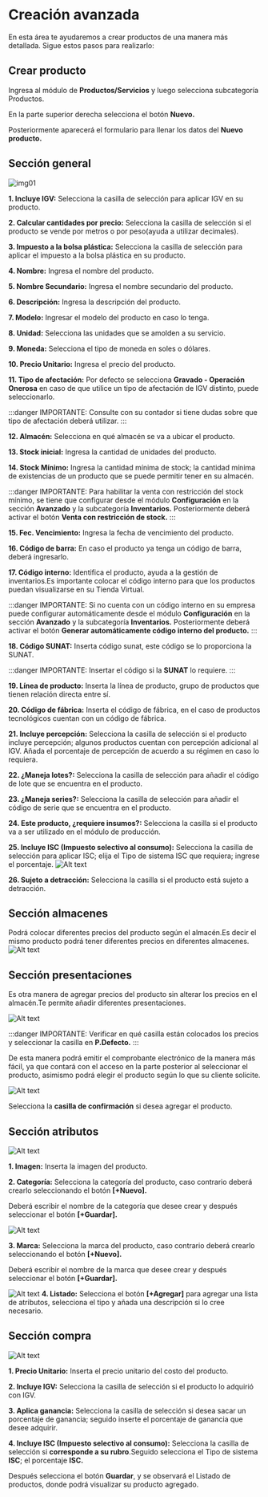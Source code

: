 # Creación avanzada
En esta área te ayudaremos a crear productos de una manera más detallada. Sigue estos pasos para realizarlo:

## Crear producto
Ingresa al módulo de **Productos/Servicios** y luego selecciona subcategoría Productos.

En la parte superior derecha selecciona el botón **Nuevo.**

Posteriormente aparecerá el formulario para llenar los datos del **Nuevo producto.**

## Sección general

![img01](img/Creacion-avanzada_01.jpg)

**1.  Incluye IGV:** Selecciona la casilla de selección para aplicar IGV en su producto.

**2.  Calcular cantidades por precio:** Selecciona la casilla de selección si el producto se vende por metros o por peso(ayuda a utilizar decimales).

**3.  Impuesto a la bolsa plástica:** Selecciona la casilla de selección para aplicar el impuesto a la bolsa plástica en su producto.

**4.  Nombre:** Ingresa el nombre del producto.

**5.  Nombre Secundario:** Ingresa el nombre secundario del producto.

**6.  Descripción:** Ingresa la descripción del producto.

**7.  Modelo:** Ingresar el modelo del producto en caso lo tenga.

**8.  Unidad:** Selecciona las unidades que se amolden a su servicio.

**9.  Moneda:** Selecciona el tipo de moneda en soles o dólares.

**10.  Precio Unitario:** Ingresa el precio del producto.

**11.  Tipo de afectación:** Por defecto se selecciona **Gravado - Operación Onerosa** en caso de que utilice un tipo de afectación de IGV distinto, puede seleccionarlo.

:::danger IMPORTANTE:
Consulte con su contador si tiene dudas sobre que tipo de afectación deberá utilizar.
:::

**12.  Almacén:** Selecciona en qué almacén se va a ubicar el producto.

**13.  Stock inicial:** Ingresa la cantidad de unidades del producto.

**14.  Stock Mínimo:** Ingresa la cantidad mínima de stock; la cantidad mínima de existencias de un producto que se puede permitir tener en su almacén.

:::danger IMPORTANTE:
Para habilitar la venta con restricción del stock mínimo, se tiene que configurar desde el módulo **Configuración** en la sección **Avanzado** y la subcategoría **Inventarios.** Posteriormente deberá activar el botón **Venta con restricción de stock.**
:::

**15.  Fec. Vencimiento:** Ingresa la fecha de vencimiento del producto.

**16.  Código de barra:** En caso el producto ya tenga un código de barra, deberá ingresarlo.

**17.  Código interno:** Identifica el producto, ayuda a la gestión de inventarios.Es importante colocar el código interno para que los productos puedan visualizarse en su Tienda Virtual. 

:::danger IMPORTANTE:
Si no cuenta con un código interno en su empresa puede configurar automáticamente desde el módulo **Configuración** en la sección **Avanzado** y la subcategoría **Inventarios.** Posteriormente deberá activar el botón **Generar automáticamente código interno del producto.**
:::

**18.  Código SUNAT:** Inserta código sunat, este código se lo proporciona la SUNAT.

:::danger IMPORTANTE:
Insertar el código si la **SUNAT** lo requiere.
:::

**19.  Línea de producto:** Inserta la línea de producto, grupo de productos que tienen relación directa entre sí. 

**20.  Código de fábrica:** Inserta el código de fábrica, en el caso de productos tecnológicos cuentan con un código de fábrica.

**21.  Incluye percepción:** Selecciona la casilla de selección si el producto incluye percepción; algunos productos cuentan con percepción adicional al IGV. Añada el porcentaje de percepción de acuerdo a su régimen en caso lo requiera.

**22.  ¿Maneja lotes?:** Selecciona la casilla de selección para añadir el código de lote que se encuentra en el producto.

**23.  ¿Maneja series?:** Selecciona la casilla de selección para añadir el código de serie que se encuentra en el producto.

**24.  Este producto, ¿requiere insumos?:** Selecciona la casilla si el producto va a ser utilizado en el módulo de producción.

**25.  Incluye ISC (Impuesto selectivo al consumo):** Selecciona la casilla de selección para aplicar ISC; elija el Tipo de sistema ISC que requiera; ingrese el porcentaje.
![Alt text](img/Creacion-avanzada_02.jpg)

**26.  Sujeto a detracción:** Selecciona la casilla si el producto está sujeto a detracción.

## Sección almacenes
Podrá colocar diferentes precios del producto según el almacén.Es decir el mismo producto podrá tener diferentes precios en diferentes almacenes.
![Alt text](img/Creacion-avanzada_03.jpg)

## Sección presentaciones
Es otra manera de agregar precios del producto sin alterar los precios en el almacén.Te permite añadir diferentes presentaciones.

![Alt text](img/Creacion-avanzada_04.jpg)

:::danger IMPORTANTE:
Verificar en qué casilla están colocados los precios y seleccionar la casilla en **P.Defecto.**
:::

De esta manera podrá emitir el comprobante electrónico de la manera más fácil, ya que contará con el acceso en la parte posterior al seleccionar el producto, asimismo podrá elegir el producto según lo que su cliente solicite.

![Alt text](img/Creacion-avanzada_05.jpg)

Selecciona la **casilla de confirmación** si desea agregar el producto.

## Sección atributos
![Alt text](img/Creacion-avanzada_06.jpg)

**1.  Imagen:** Inserta la imagen del producto.

**2.  Categoría:** Selecciona la categoría del producto, caso contrario deberá crearlo seleccionando el botón **[+Nuevo].**

Deberá escribir el nombre de la categoría que desee crear y después seleccionar el botón  **[+Guardar].**

![Alt text](img/Creacion-avanzada_07.jpg)

**3.  Marca:** Selecciona la marca del producto, caso contrario deberá crearlo seleccionando el botón **[+Nuevo].**

Deberá escribir el nombre de la marca que desee crear y después seleccionar el botón  **[+Guardar].**

![Alt text](img/Creacion-avanzada_08.jpg)
**4.  Listado:** Selecciona el botón **[+Agregar]** para agregar una lista de atributos, selecciona el tipo y añada una descripción si lo cree necesario.

## Sección compra

![Alt text](img/Creacion-avanzada_09.jpg)

**1.  Precio Unitario:** Inserta el precio unitario del costo del producto.

**2.  Incluye IGV:** Selecciona la casilla de selección si el producto lo adquirió con IGV.

**3.  Aplica ganancia:** Selecciona la casilla de selección si desea sacar un porcentaje de ganancia; seguido inserte el porcentaje de ganancia que desee adquirir.

**4.  Incluye ISC (Impuesto selectivo al consumo):** Selecciona la casilla de selección si **corresponde a su rubro**.Seguido selecciona el Tipo de sistema **ISC**; el porcentaje **ISC.**

Después selecciona el botón **Guardar**, y se observará el Listado de productos, donde podrá visualizar su producto agregado.